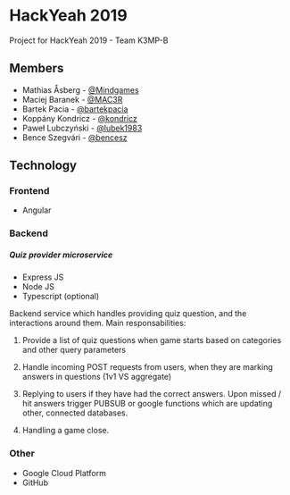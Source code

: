 # HackYeah 2019
Project for HackYeah 2019 - Team K3MP-B

## Members
* Mathias Åsberg - [@Mindgames](https://github.com/Mindgames)
* Maciej Baranek - [@MAC3R](https://github.com/MAC3R)
* Bartek Pacia - [@bartekpacia](https://github.com/bartekpacia)
* Koppány Kondricz - [@kondricz](https://github.com/kondricz)
* Paweł Lubczyński - [@lubek1983](https://github.com/lubek1983)
* Bence Szegvári - [@bencesz](https://github.com/bencesz)

## Technology
### Frontend
* Angular

### Backend

##### Quiz provider microservice

- Express JS
- Node JS
- Typescript (optional)

Backend service which handles providing quiz question, and the interactions around them. Main responsabilities:

1. Provide a list of quiz questions when game starts based on categories and other query parameters

2. Handle incoming POST requests from users, when they are marking answers in questions (1v1 VS aggregate)

3. Replying to users if they have had the correct answers. Upon missed / hit answers trigger PUBSUB or google functions which are updating other, connected databases.

4. Handling a game close.






### Other
* Google Cloud Platform
* GitHub
